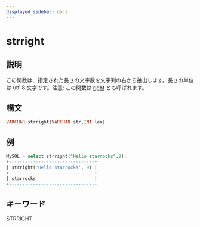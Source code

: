 ```yaml
---
displayed_sidebar: docs
---
```


# strright

## 説明

この関数は、指定された長さの文字数を文字列の右から抽出します。長さの単位は utf-8 文字です。注意: この関数は [right](right.md) とも呼ばれます。

## 構文

```SQL
VARCHAR strright(VARCHAR str,INT len)
```

## 例

```SQL
MySQL > select strright("Hello starrocks",9);
+--------------------------------+
| strright('Hello starrocks', 9) |
+--------------------------------+
| starrocks                      |
+--------------------------------+
```

## キーワード

STRRIGHT